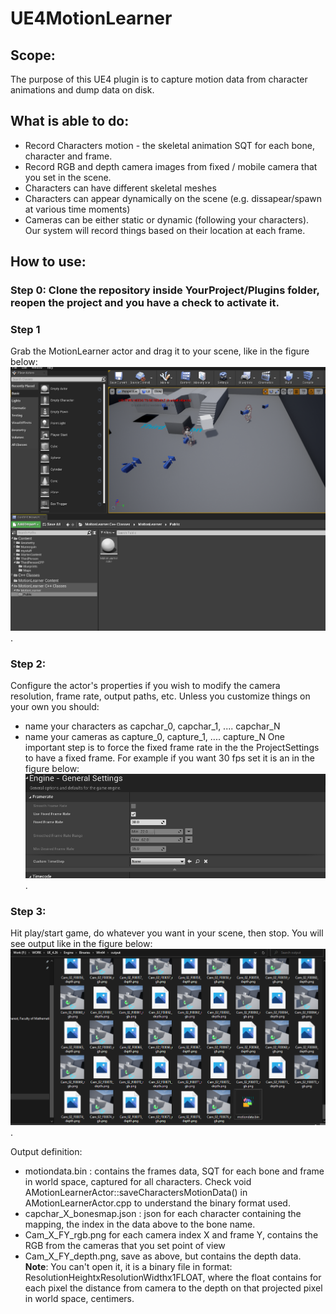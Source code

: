 # UE4MotionLearner

## Scope:
The purpose of this UE4 plugin is to capture motion data from character animations and dump data on disk.

## What is able to do:
* Record Characters motion - the skeletal animation SQT for each bone, character and frame.
* Record RGB and depth camera images from fixed / mobile camera that you set in the scene.
* Characters can have different skeletal meshes
* Characters can appear dynamically on the scene (e.g. dissapear/spawn at various time moments)
* Cameras can be either static or dynamic (following your characters). Our system will record things based on their location at each frame.

## How to use:


### Step 0: Clone the repository inside YourProject/Plugins folder, reopen the project and you have a check to activate it.

### Step 1
Grab the MotionLearner actor and drag it to your scene, like in the figure below: ![](https://github.com/paduraru2009/UE4MotionLearner/blob/master/Resources/Help_addComponent.PNG).

### Step 2:
Configure the actor's properties if you wish to modify the camera resolution, frame rate, output paths, etc.
Unless you customize things on your own you should:
* name your characters as capchar_0, capchar_1, .... capchar_N 
* name your cameras as capture_0, capture_1, .... capture_N
One important step is to force the fixed frame rate in the the ProjectSettings to have a fixed frame. 
For example if you want 30 fps set it is an in the figure below: ![](https://github.com/paduraru2009/UE4MotionLearner/blob/master/Resources/Help_fixedFrame.PNG).

### Step 3:
Hit play/start game, do whatever you want in your scene, then stop. You will see output like in the figure below: ![](https://github.com/paduraru2009/UE4MotionLearner/blob/master/Resources/Help_foldersExp.PNG).

Output definition:
* motiondata.bin : contains the frames data, SQT for each bone and frame in world space, captured for all characters. Check void AMotionLearnerActor::saveCharactersMotionData() in AMotionLearnerActor.cpp to understand the binary format used.
* capchar_X_bonesmap.json : json for each character containing the mapping, the index in the data above to the bone name.
* Cam_X_FY_rgb.png for each camera index X and frame Y, contains the RGB from the cameras that you set point of view
* Cam_X_FY_depth.png, save as above, but contains the depth data. **Note**: You can't open it, it is a binary file in format: ResolutionHeightxResolutionWidthx1FLOAT, where the float contains for each pixel the distance from camera to the depth on that projected pixel in world space, centimers.
